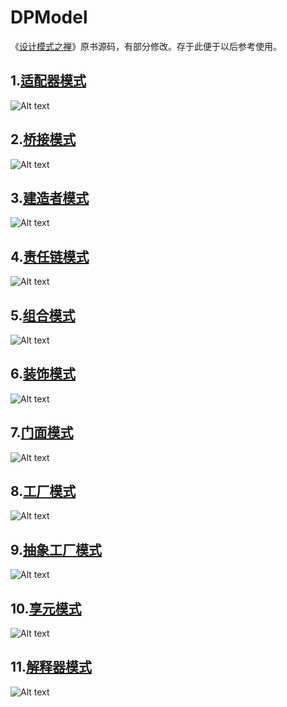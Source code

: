 DPModel
=======

《[设计模式之禅](http://book.douban.com/subject/4260618/)》原书源码，有部分修改。存于此便于以后参考使用。

1.[适配器模式](https://github.com/nivance/DPModel/tree/master/src/dp/com/company/adapter)
-------------
![Alt text](src/dp/com/company/adapter/adapter.jpg "适配器模式类图")

2.[桥接模式](https://github.com/nivance/DPModel/tree/master/src/dp/com/company/bridge)
-------------
![Alt text](src/dp/com/company/bridge/bridge.jpg "桥接模式类图")

3.[建造者模式](https://github.com/nivance/DPModel/tree/master/src/dp/com/company/builder)
-------------
![Alt text](src/dp/com/company/builder/builder.jpg "建造者模式类图")

4.[责任链模式](https://github.com/nivance/DPModel/tree/master/src/dp/com/company/chain_of_responsibility)
-------------
![Alt text](src/dp/com/company/chain_of_responsibility/chainofresponsibility.jpg "责任链模式类图")

5.[组合模式](https://github.com/nivance/DPModel/tree/master/src/dp/com/company/composite)
-------------
![Alt text](src/dp/com/company/composite/composite.jpg "组合模式类图")

6.[装饰模式](https://github.com/nivance/DPModel/tree/master/src/dp/com/company/decorator)
-------------
![Alt text](src/dp/com/company/decorator/decorator.jpg "装饰模式类图")

7.[门面模式](https://github.com/nivance/DPModel/tree/master/src/dp/com/company/facade)
-------------
![Alt text](src/dp/com/company/facade/facade.jpg "门面模式类图")

8.[工厂模式](https://github.com/nivance/DPModel/tree/master/src/dp/com/company/factorys)
-------------
![Alt text](src/dp/com/company/factorys/factorys.jpg "工厂模式类图")

9.[抽象工厂模式](https://github.com/nivance/DPModel/tree/master/src/dp/com/company/factorya)
-------------
![Alt text](src/dp/com/company/factorya/factorya.jpg "抽象工厂模式类图")

10.[享元模式](https://github.com/nivance/DPModel/tree/master/src/dp/com/company/flyweight)
-------------
![Alt text](src/dp/com/company/flyweight/flyweight.jpg "享元模式类图")

11.[解释器模式](https://github.com/nivance/DPModel/tree/master/src/dp/com/company/interpreter)
-------------
![Alt text](src/dp/com/company/interpreter/interpreter.jpg "解释器模式类图")

